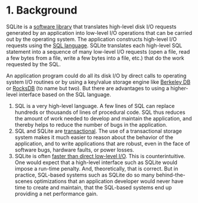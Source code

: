# 1\. Background



SQLite is a [software library](https://en.wikipedia.org/wiki/Library_(computing))
that translates high\-level disk I/O requests generated by an application
into low\-level I/O operations that
can be carried out by the operating system. The application constructs 
high\-level I/O requests using the
[SQL language](https://en.wikipedia.org/wiki/SQL).
SQLite translates each high\-level SQL statement into a sequence of
many low\-level I/O requests (open a file, read a few bytes from a file,
write a few bytes into a file, etc.) that do the work requested by
the SQL.





An application program could do all its disk I/O by direct calls to
operating system I/O routines
or by using a key/value storage engine like 
[Berkeley DB](https://en.wikipedia.org/wiki/Berkeley_DB) or
[RocksDB](https://en.wikipedia.org/wiki/RocksDB) (to name but two).
But there are advantages to using a higher\-level interface based
on the SQL language.



1. SQL is a very high\-level language.
A few lines of SQL can replace hundreds or thousands of lines of
procedural code. SQL thus reduces
the amount of work needed to develop and maintain the application,
and thereby helps to reduce the number of bugs in the application.
2. SQL and SQLite are 
[transactional](https://en.wikipedia.org/wiki/Database_transaction).
The use of a transactional storage system makes it much easier to
reason about the behavior of the application, and to write applications
that are robust, even in the face of software bugs, hardware faults,
or power losses.
3. SQLite is often
[faster than direct low\-level I/O](fasterthanfs.html).
This is counterintuitive. One would expect that a
high\-level interface such as SQLite would impose a run\-time penalty.
And, theoretically, that is correct. But in practice, SQL\-based
systems such as SQLite do so many behind\-the\-scenes optimizations
that an application developer would never have time to create and
maintain, that the SQL\-based systems end up providing
a net performance gain.


